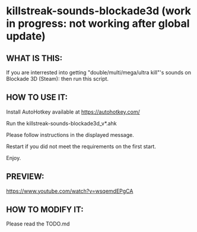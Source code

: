 # killstreak-sounds-blockade3d (work in progress: not working after global update)

## WHAT IS THIS:

If you are interrested into getting "double/multi/mega/ultra kill"'s 
sounds on Blockade 3D (Steam): then run this script.

## HOW TO USE IT:

Install AutoHotkey available at https://autohotkey.com/

Run the killstreak-sounds-blockade3d_v*.ahk

Please follow instructions in the displayed message.

Restart if you did not meet the requirements on the first start.


Enjoy.


## PREVIEW:

https://www.youtube.com/watch?v=wsqemdEPgCA


## HOW TO MODIFY IT:

Please read the TODO.md